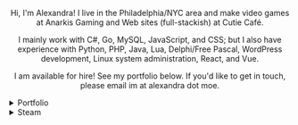 <p align="center">
Hi, I'm Alexandra! I live in the Philadelphia/NYC area and make video games at Anarkis Gaming and Web sites (full-stackish) at Cutie Café. 
</p>

<p align="center">
I mainly work with C#, Go, MySQL, JavaScript, and CSS; but I also have experience with Python, PHP, Java, Lua, Delphi/Free Pascal, WordPress development, Linux system administration, React, and Vue.
</p>

<p align="center">
I am available for hire! See my portfolio below. If you'd like to get in touch, please email im at alexandra dot moe.
</p>

<details>
<summary>Portfolio</summary>

### [Gloss](https://getgloss.app/) (2018-)
Gloss tracks information about PC video games and sends notifications to various instant messaging and social media apps, including Steam, Discord, Twitter, and through web browsers.

[ Node.js, JavaScript, HTML/CSS ]

### [After the Collapse](https://www.anarkisgaming.com/after-the-collapse-info/) (2017-)
After the Collapse is a post-apocalyptic base-building survival game. At Anarkis Gaming, I wrote the Lua-based modding framework, wrote platform build and release tools, integrated platform-specific features, and worked on other small engine features and fixes.

[ C#/.NET, MonoGame, Lua ]

### [GroupBundl.es](https://groupbundl.es/) (2017-2019)
GroupBundl.es makes video game multi-packs - i.e. when a retailer offers multiple of the same item for a lower price-per-item - easy to split between multiple people.

[ PHP, MySQL, HTML/CSS ]

### [ItemRates.app](https://itemrates.app/) (2019)
ItemRates.app is a Web site that shows the current rates for virtual in-game "items" on official and third-party markets.

[ Node.js, JavaScript, HTML/CSS ]

### [Unending Galaxy](https://www.anarkisgaming.com/unending-galaxy-info) (2016-2017)
Unending Galaxy is a 4X space opera real-time strategy game. At Anarkis Gaming, I integrated Steamworks features and wrote the Steam Workshop tool in .NET.

[ Delphi Pascal, C#/.NET ]

</details>

<details>
  <summary>Steam</summary>

<p align="center">
  <b>Recently played</b>
</p>

|[<img src="https://steamcdn-a.akamaihd.net/steam/apps/331670/header.jpg" style="max-height: 100px;">](https://store.steampowered.com/app/331670)|[<img src="https://steamcdn-a.akamaihd.net/steam/apps/1045280/header.jpg" style="max-height: 100px;">](https://store.steampowered.com/app/1045280)|[<img src="https://steamcdn-a.akamaihd.net/steam/apps/651150/header.jpg" style="max-height: 100px;">](https://store.steampowered.com/app/651150)|
|-|-|-|
|<p align="center">[The Jackbox Party Pack](https://store.steampowered.com/app/331670)</p>|<p align="center">[eCrossminton](https://store.steampowered.com/app/1045280)</p>|<p align="center">[Quantum League](https://store.steampowered.com/app/651150)</p>|
</details>